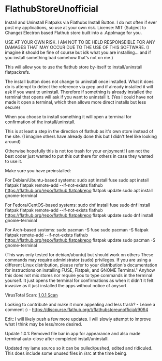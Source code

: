 # FlathubStoreUnofficial
Install and Uninstall Flatpaks via Flathubs Install Button.
I do not often if ever post my applications, so use at your own risk. License: MIT (Subject to Change)
Electron based Flathub store built into a .AppImage for you.

USE AT YOUR OWN RISK. I AM NOT TO BE HELD RESPONSEIBLE FOR ANY DAMAGES THAT MAY OCCUR DUE TO THE USE OF THIS SOFTWARE. 
(I imagine it should be fine of course but idk what you are installing... and if you install something bad somehow that's not on me.)

This will allow you to use the flathub store by-itself to install/uninstall flatpackrefs. 

The install button does not change to uninstall once installed. What it does do is attempt to detect the reference via grep and if already installed it will ask if you want to uninstall.
Therefore if something is already installed the terminal that opens will ask if you want to uninstall it. (Yes I could have not made it open a terminal, which then allows more direct installs but less secure)

When you choose to install something it will open a terminal for confirmation of the install/uninstall.

This is at least a step in the direction of flathub as it's own store instead of the site. (I imagine others have already done this but I didn't feel like looking around)

Otherwise hopefully this is not too trash for your enjoyment! I am not the best coder just wanted to put this out there for others in case they wanted to use it.

Make sure you have preinstalled: 

For Debian/Ubuntu-based systems:
sudo apt install fuse
sudo apt install flatpak
flatpak remote-add --if-not-exists flathub https://flathub.org/repo/flathub.flatpakrepo
flatpak update
sudo apt install gnome-terminal

For Fedora/CentOS-based systems:
sudo dnf install fuse
sudo dnf install flatpak
flatpak remote-add --if-not-exists flathub https://flathub.org/repo/flathub.flatpakrepo
flatpak update
sudo dnf install gnome-terminal

For Arch-based systems:
sudo pacman -S fuse
sudo pacman -S flatpak
flatpak remote-add --if-not-exists flathub https://flathub.org/repo/flathub.flatpakrepo
flatpak update
sudo pacman -S gnome-terminal

(This was only tested for debian/ubuntu) but should work on others
These commands may require administrator (sudo) privileges.
If you are using a different Linux distribution, please refer to your distribution's documentation for instructions on installing FUSE, Flatpak, and GNOME Terminal."
Anyhow this does not mix stores nor require you to type commands in the terminal yourself. It just opens the terminal for confirmations as when it didn't it felt invasive as it just installed the apps without notice of anysort.

VirusTotal Scan: [1.0.1 Scan](https://www.virustotal.com/gui/file/ce2e35ee15e43cca6bc08cc7a2ea2aa76a4bc2223b5522685a2855d44162e098?nocache=1)

Looking to contribute and make it more appealing and less trash? - Leave a comment :) - https://discourse.flathub.org/t/flathubstoreunofficial/9094

Edit: I will likely push a few more updates. I will slowly attempt to improve what I think may be less/more desired.

Update 1.0.1: Removed file bar in app for appearance and also made terminal auto-close after completed install/uninstall.

Updated my lame source so it can be pulled/pushed, edited and ridiculed.
This does include some unused files in /src at the time being.





